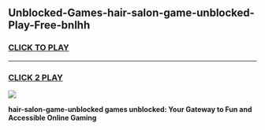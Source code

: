 
## Unblocked-Games-hair-salon-game-unblocked-Play-Free-bnlhh
<h3>
<a href="https://premium76.site?title=hair-salon-game-unblocked&ref=22A">CLICK TO PLAY</a></h3>
<hr>

<h3>
<a href="https://premium76.site?title=hair-salon-game-unblocked&ref=22A">CLICK 2 PLAY</a>
  
</h3>

<a href="https://premium76.site?title=hair-salon-game-unblocked&ref=22A"><img src="https://clearcache.store/games.png"></a>


**hair-salon-game-unblocked games unblocked: Your Gateway to Fun and Accessible Online Gaming**
